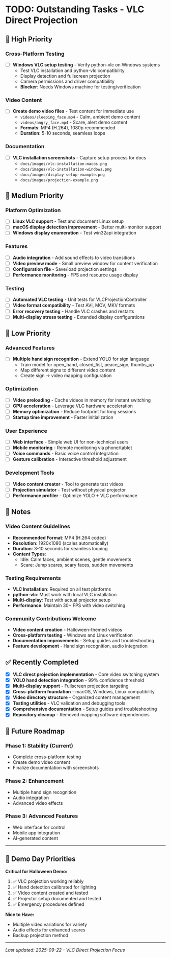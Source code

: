 # TODO: Outstanding Tasks - VLC Direct Projection

## 🚀 High Priority

### Cross-Platform Testing
- [ ] **Windows VLC setup testing** - Verify python-vlc on Windows systems
  - Test VLC installation and python-vlc compatibility
  - Display detection and fullscreen projection
  - Camera permissions and driver compatibility
  - **Blocker**: Needs Windows machine for testing/verification

### Video Content
- [ ] **Create demo video files** - Test content for immediate use
  - `videos/sleeping_face.mp4` - Calm, ambient demo content
  - `videos/angry_face.mp4` - Scare, alert demo content
  - **Formats**: MP4 (H.264), 1080p recommended
  - **Duration**: 5-10 seconds, seamless loops

### Documentation
- [ ] **VLC installation screenshots** - Capture setup process for docs
  - `docs/images/vlc-installation-macos.png`
  - `docs/images/vlc-installation-windows.png`
  - `docs/images/display-setup-example.png`
  - `docs/images/projection-example.png`

## 🔧 Medium Priority

### Platform Optimization
- [ ] **Linux VLC support** - Test and document Linux setup
- [ ] **macOS display detection improvement** - Better multi-monitor support
- [ ] **Windows display enumeration** - Test win32api integration

### Features
- [ ] **Audio integration** - Add sound effects to video transitions
- [ ] **Video preview mode** - Small preview window for content verification
- [ ] **Configuration file** - Save/load projection settings
- [ ] **Performance monitoring** - FPS and resource usage display

### Testing
- [ ] **Automated VLC testing** - Unit tests for VLCProjectionController
- [ ] **Video format compatibility** - Test AVI, MOV, MKV formats
- [ ] **Error recovery testing** - Handle VLC crashes and restarts
- [ ] **Multi-display stress testing** - Extended display configurations

## 🎯 Low Priority

### Advanced Features
- [ ] **Multiple hand sign recognition** - Extend YOLO for sign language
  - Train model for open_hand, closed_fist, peace_sign, thumbs_up
  - Map different signs to different video content
  - Create sign → video mapping configuration

### Optimization
- [ ] **Video preloading** - Cache videos in memory for instant switching
- [ ] **GPU acceleration** - Leverage VLC hardware acceleration
- [ ] **Memory optimization** - Reduce footprint for long sessions
- [ ] **Startup time improvement** - Faster initialization

### User Experience
- [ ] **Web interface** - Simple web UI for non-technical users
- [ ] **Mobile monitoring** - Remote monitoring via phone/tablet
- [ ] **Voice commands** - Basic voice control integration
- [ ] **Gesture calibration** - Interactive threshold adjustment

### Development Tools
- [ ] **Video content creator** - Tool to generate test videos
- [ ] **Projection simulator** - Test without physical projector
- [ ] **Performance profiler** - Optimize YOLO + VLC performance

## 📝 Notes

### Video Content Guidelines
- **Recommended Format**: MP4 (H.264 codec)
- **Resolution**: 1920x1080 (scales automatically)
- **Duration**: 3-10 seconds for seamless looping
- **Content Types**:
  - Idle: Calm faces, ambient scenes, gentle movements
  - Scare: Jump scares, scary faces, sudden movements

### Testing Requirements
- **VLC Installation**: Required on all test platforms
- **python-vlc**: Must work with local VLC installation
- **Multi-display**: Test with actual projector setup
- **Performance**: Maintain 30+ FPS with video switching

### Community Contributions Welcome
- **Video content creation** - Halloween-themed videos
- **Cross-platform testing** - Windows and Linux verification  
- **Documentation improvements** - Setup guides and troubleshooting
- **Feature development** - Hand sign recognition, audio integration

## ✅ Recently Completed

- [x] **VLC direct projection implementation** - Core video switching system
- [x] **YOLO hand detection integration** - 99% confidence threshold
- [x] **Multi-display support** - Fullscreen projection targeting
- [x] **Cross-platform foundation** - macOS, Windows, Linux compatibility
- [x] **Video directory structure** - Organized content management
- [x] **Testing utilities** - VLC validation and debugging tools
- [x] **Comprehensive documentation** - Setup guides and troubleshooting
- [x] **Repository cleanup** - Removed mapping software dependencies

## 🔮 Future Roadmap

### Phase 1: Stability (Current)
- Complete cross-platform testing
- Create demo video content
- Finalize documentation with screenshots

### Phase 2: Enhancement
- Multiple hand sign recognition
- Audio integration
- Advanced video effects

### Phase 3: Advanced Features
- Web interface for control
- Mobile app integration
- AI-generated content

---

## 🎯 Demo Day Priorities

**Critical for Halloween Demo:**
1. ✅ VLC projection working reliably
2. ✅ Hand detection calibrated for lighting
3. ✅ Video content created and tested
4. ✅ Projector setup documented and tested
5. ✅ Emergency procedures defined

**Nice to Have:**
- Multiple video variations for variety
- Audio effects for enhanced scares
- Backup projection method

---

*Last updated: 2025-09-22 - VLC Direct Projection Focus*